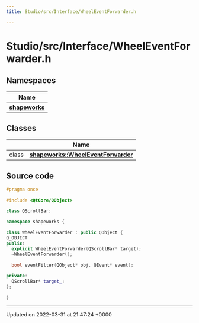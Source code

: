 ```yaml
---
title: Studio/src/Interface/WheelEventForwarder.h

---
```


# Studio/src/Interface/WheelEventForwarder.h



## Namespaces

| Name           |
| -------------- |
| **[shapeworks](../Namespaces/namespaceshapeworks.md)**  |

## Classes

|                | Name           |
| -------------- | -------------- |
| class | **[shapeworks::WheelEventForwarder](../Classes/classshapeworks_1_1WheelEventForwarder.md)**  |




## Source code

```cpp
#pragma once

#include <QtCore/QObject>

class QScrollBar;

namespace shapeworks {

class WheelEventForwarder : public QObject {
Q_OBJECT
public:
  explicit WheelEventForwarder(QScrollBar* target);
  ~WheelEventForwarder();

  bool eventFilter(QObject* obj, QEvent* event);

private:
  QScrollBar* target_;
};

}
```


-------------------------------

Updated on 2022-03-31 at 21:47:24 +0000

